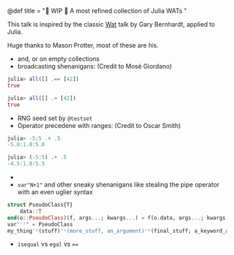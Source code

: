 @def title = "🚧 WIP 🚧 A most refined collection of Julia WATs "

This talk is inspired by the classic [Wat](https://www.destroyallsoftware.com/talks/wat) talk by Gary Bernhardt, applied to Julia.

Huge thanks to Mason Protter, most of these are his.

- and, or on empty collections
- broadcasting shenanigans: (Credit to Mosè Giordano)
```julia
julia> all([] .== [42])
true

julia> all([] .≈ [42])
true
``` 
- RNG seed set by `@testset`
- Operator precedene with ranges: (Credit to Oscar Smith)
```julia
julia> -5:5 .+ .5
-5.0:1.0:5.0

julia> (-5:5) .+ .5
-4.5:1.0:5.5
```
- 
- `var"N+1"` and other sneaky shenanigans like stealing the pipe operator with an even uglier syntax 
```julia
struct PseudoClass{T}
    data::T
end(o::PseudoClass)(f, args...; kwargs...) = f(o.data, args...; kwargs...)
var"'ᶜ" = PseudoClass
my_thing'ᶜ(stuff)'ᶜ(more_stuff, an_argument)'ᶜ(final_stuff; a_keyword_argument)
```

- `isequal` vs `egal` vs `==`

